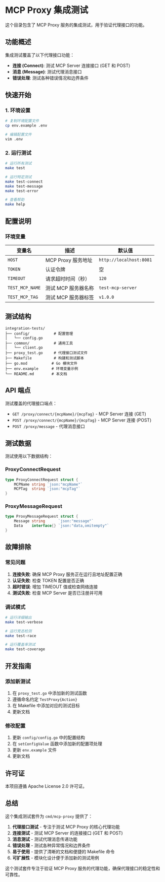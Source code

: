# MCP Proxy 集成测试

这个目录包含了 MCP Proxy 服务的集成测试，用于验证代理接口的功能。

## 功能概述

集成测试覆盖了以下代理接口功能：

- **连接 (Connect)**: 测试 MCP Server 连接接口 (GET 和 POST)
- **消息 (Message)**: 测试代理消息接口
- **错误处理**: 测试各种错误情况和边界条件

## 快速开始

### 1. 环境设置

```bash
# 复制环境配置文件
cp env.example .env

# 编辑配置文件
vim .env
```

### 2. 运行测试

```bash
# 运行所有测试
make test

# 运行特定测试
make test-connect
make test-message
make test-error

# 查看帮助
make help
```

## 配置说明

### 环境变量

| 变量名 | 描述 | 默认值 |
|--------|------|--------|
| `HOST` | MCP Proxy 服务地址 | `http://localhost:8081` |
| `TOKEN` | 认证令牌 | 空 |
| `TIMEOUT` | 请求超时时间（秒） | `120` |
| `TEST_MCP_NAME` | 测试 MCP 服务器名称 | `test-mcp-server` |
| `TEST_MCP_TAG` | 测试 MCP 服务器标签 | `v1.0.0` |

## 测试结构

```
integration-tests/
├── config/           # 配置管理
│   └── config.go
├── common/           # 通用工具
│   └── client.go
├── proxy_test.go     # 代理接口测试文件
├── Makefile          # 构建和测试脚本
├── go.mod           # Go 模块文件
├── env.example      # 环境变量示例
└── README.md        # 本文档
```

## API 端点

测试覆盖的代理接口端点：

- `GET /proxy/connect/{mcpName}/{mcpTag}` - MCP Server 连接 (GET)
- `POST /proxy/connect/{mcpName}/{mcpTag}` - MCP Server 连接 (POST)
- `POST /proxy/message` - 代理消息接口

## 测试数据

测试使用以下数据结构：

### ProxyConnectRequest
```go
type ProxyConnectRequest struct {
    MCPName string `json:"mcpName"`
    MCPTag  string `json:"mcpTag"`
}
```

### ProxyMessageRequest
```go
type ProxyMessageRequest struct {
    Message string      `json:"message"`
    Data    interface{} `json:"data,omitempty"`
}
```

## 故障排除

### 常见问题

1. **连接失败**: 确保 MCP Proxy 服务正在运行且地址配置正确
2. **认证失败**: 检查 TOKEN 配置是否正确
3. **超时错误**: 增加 TIMEOUT 值或检查网络连接
4. **测试失败**: 检查 MCP Server 是否已注册并可用

### 调试模式

```bash
# 运行详细输出
make test-verbose

# 运行竞态检测
make test-race

# 运行覆盖率测试
make test-coverage
```

## 开发指南

### 添加新测试

1. 在 `proxy_test.go` 中添加新的测试函数
2. 遵循命名约定 `TestProxy{Action}`
3. 在 Makefile 中添加对应的测试目标
4. 更新文档

### 修改配置

1. 更新 `config/config.go` 中的配置结构
2. 在 `setConfigValue` 函数中添加新的配置项处理
3. 更新 `env.example` 文件
4. 更新文档

## 许可证

本项目遵循 Apache License 2.0 许可证。

## 总结

这个集成测试套件为 `cmd/mcp-proxy` 提供了：

1. **代理接口测试** - 专注于测试 MCP Proxy 的核心代理功能
2. **连接测试** - 测试 MCP Server 的连接接口 (GET 和 POST)
3. **消息测试** - 测试代理消息传递功能
4. **错误处理** - 测试各种异常情况和边界条件
5. **易于使用** - 提供了清晰的文档和便捷的 Makefile 命令
6. **可扩展性** - 模块化设计便于添加新的测试用例

这个测试套件专注于验证 MCP Proxy 服务的代理功能，确保代理接口的稳定性和可靠性。 